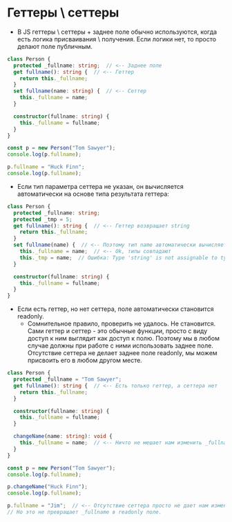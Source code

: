 # Геттеры \ сеттеры

* В JS геттеры \ сеттеры + заднее поле обычно используются, когда есть логика присваивания \ получения. Если логики нет, то просто делают поле публичным.

```typescript
class Person {
  protected _fullname: string;  // <-- Заднее поле
  get fullname(): string {  // <-- Геттер
    return this._fullname;
  }
  set fullname(name: string) {  // <-- Сеттер
    this._fullname = name;
  }

  constructor(fullname: string) {
    this._fullname = fullname;
  }
}

const p = new Person("Tom Sawyer");
console.log(p.fullname);

p.fullname = "Huck Finn";
console.log(p.fullname);
```

* Если тип параметра сеттера не указан, он вычисляется автоматически на основе типа результата геттера:

```typescript
class Person {
  protected _fullname: string;
  protected _tmp = 5;
  get fullname(): string {  // <-- Геттер возвращает string
    return this._fullname;
  }
  set fullname(name) {  // <-- Поэтому тип name автоматически вычисляется как string
    this._fullname = name;  // <-- Ok, типы совпадают
    this._tmp = name;  // Ошибка: Type 'string' is not assignable to type 'number'
  }

  constructor(fullname: string) {
    this._fullname = fullname;
  }
}
```

* Если есть геттер, но нет сеттера, поле автоматически становится readonly.
  * Сомнительное правило, проверить не удалось. Не становится. Сами геттер и сеттер - это обычные функции, просто с виду доступ к ним выглядит как доступ к полю. Поэтому мы в любом случае должны при работе с ними использовать заднее поле. Отсутствие сеттера не делает заднее поле readonly, мы можем присвоить его в любом другом месте.

```typescript
class Person {
  protected _fullname = "Tom Sawyer";
  get fullname(): string {  // <-- Есть только геттер, а сеттера нет
    return this._fullname;
  }

  constructor(fullname: string) {
    this._fullname = fullname;
  }

  changeName(name: string): void {
    this._fullname = name;  // <-- Ничто не мешает нам изменить _fullname, оно не readonly
  }
}

const p = new Person("Tom Sawyer");
console.log(p.fullname);

p.changeName("Huck Finn");
console.log(p.fullname);

p.fullname = "Jim";  // <-- Отсутствие сеттера просто не дает нам изменить имя вот так.
// Но это не превращает _fullname в readonly поле.
```

